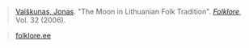 > [Vaiškunas, Jonas](vaiskunas.md). "The Moon in Lithuanian Folk Tradition". [*Folklore*](journal-folklore.md), Vol. 32 (2006).

> [folklore.ee](https://www.folklore.ee/folklore/vol32/moon.pdf)